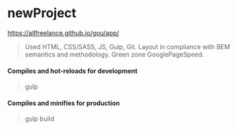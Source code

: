 # newProject
https://allfreelance.github.io/gou/app/
> Used HTML, CSS/SASS, JS, Gulp, Git.
> Layout in compliance with BEM semantics and methodology. Green zone GooglePageSpeed.

#### Compiles and hot-reloads for development
> gulp

#### Compiles and minifies for production
> gulp build



